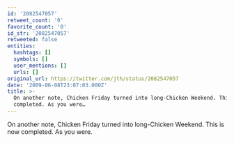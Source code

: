 ```yaml
---
id: '2082547057'
retweet_count: '0'
favorite_count: '0'
id_str: '2082547057'
retweeted: false
entities:
  hashtags: []
  symbols: []
  user_mentions: []
  urls: []
original_url: https://twitter.com/jth/status/2082547057
date: '2009-06-08T23:07:03.000Z'
title: >-
  On another note, Chicken Friday turned into long-Chicken Weekend. This is now
  completed. As you were…
---
```


On another note, Chicken Friday turned into long-Chicken Weekend. This is now completed. As you were.